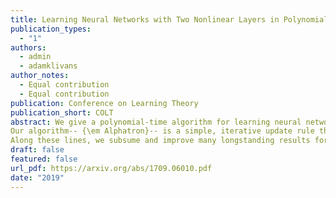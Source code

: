 ```yaml
---
title: Learning Neural Networks with Two Nonlinear Layers in Polynomial Time
publication_types:
  - "1"
authors:
  - admin
  - adamklivans
author_notes:
  - Equal contribution
  - Equal contribution
publication: Conference on Learning Theory
publication_short: COLT
abstract: We give a polynomial-time algorithm for learning neural networks with one layer of sigmoids feeding into any Lipschitz, monotone activation function (e.g., sigmoid or ReLU). We make no assumptions on the structure of the network, and the algorithm succeeds with respect to {\em any} distribution on the unit ball in n dimensions (hidden weight vectors also have unit norm). This is the first assumption-free, provably efficient algorithm for learning neural networks with two nonlinear layers.
Our algorithm-- {\em Alphatron}-- is a simple, iterative update rule that combines isotonic regression with kernel methods. It outputs a hypothesis that yields efficient oracle access to interpretable features. It also suggests a new approach to Boolean learning problems via real-valued conditional-mean functions, sidestepping traditional hardness results from computational learning theory.
Along these lines, we subsume and improve many longstanding results for PAC learning Boolean functions to the more general, real-valued setting of {\em probabilistic concepts}, a model that (unlike PAC learning) requires non-i.i.d. noise-tolerance.
draft: false
featured: false
url_pdf: https://arxiv.org/abs/1709.06010.pdf
date: "2019"
---
```

